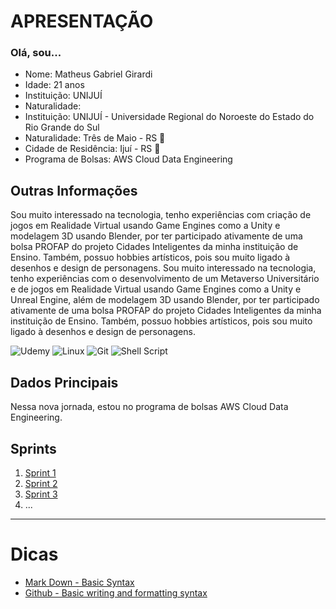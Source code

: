 <h1>APRESENTAÇÃO</h1> 
<h3>Olá, sou...</h3>

* Nome: Matheus Gabriel Girardi
* Idade: 21 anos
* Instituição: UNIJUÍ
* Naturalidade: 
* Instituição: UNIJUÍ - Universidade Regional do Noroeste do Estado do Rio Grande do Sul
* Naturalidade: Três de Maio - RS 🧉
* Cidade de Residência: Ijuí - RS 🧉
* Programa de Bolsas: AWS Cloud Data Engineering

<h2>Outras Informações</h2>

Sou muito interessado na tecnologia, tenho experiências com criação de jogos em Realidade Virtual usando Game Engines como a Unity e modelagem 3D usando Blender, por ter participado ativamente de uma bolsa PROFAP do projeto Cidades Inteligentes da minha instituição de Ensino. Também, possuo hobbies artísticos, pois sou muito ligado à desenhos e design de personagens.
Sou muito interessado na tecnologia, tenho experiências com o desenvolvimento de um Metaverso Universitário e de jogos em Realidade Virtual usando Game Engines como a Unity e Unreal Engine, além de modelagem 3D usando Blender, por ter participado ativamente de uma bolsa PROFAP do projeto Cidades Inteligentes da minha instituição de Ensino.  Também, possuo hobbies artísticos, pois sou muito ligado à desenhos e design de personagens.

![Udemy](https://img.shields.io/badge/Udemy-A435F0?style=for-the-badge&logo=Udemy&logoColor=white) ![Linux](https://img.shields.io/badge/Linux-FCC624?style=for-the-badge&logo=linux&logoColor=black) ![Git](https://img.shields.io/badge/git-%23F05033.svg?style=for-the-badge&logo=git&logoColor=white) ![Shell Script](https://img.shields.io/badge/shell_script-%23121011.svg?style=for-the-badge&logo=gnu-bash&logoColor=white)
<h2>Dados Principais</h2>

Nessa nova jornada, estou no programa de bolsas AWS Cloud Data Engineering.

## Sprints 

1. [Sprint 1](Sprint%201/README.md)
2. [Sprint 2](Sprint%202/README.md)
3. [Sprint 3](Sprint%203/README.md)
4. ...

___


# Dicas

- [Mark Down - Basic Syntax](https://www.markdownguide.org/basic-syntax/)
- [Github - Basic writing and formatting syntax](https://docs.github.com/en/get-started/writing-on-github/getting-started-with-writing-and-formatting-on-github/basic-writing-and-formatting-syntax)
